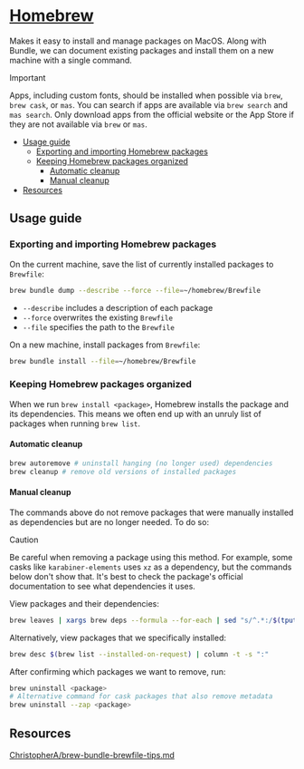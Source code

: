 # [Homebrew](https://brew.sh/)

Makes it easy to install and manage packages on MacOS. Along with Bundle, we
can document existing packages and install them on a new machine with a single
command.

> [!IMPORTANT]
> Apps, including custom fonts, should be installed when possible via `brew`,
> `brew cask`, or `mas`. You can search if apps are available via `brew search`
> and `mas search`. Only download apps from the official website or the App Store
> if they are not available via `brew` or `mas`.

<!-- mtoc-start -->

* [Usage guide](#usage-guide)
  * [Exporting and importing Homebrew packages](#exporting-and-importing-homebrew-packages)
  * [Keeping Homebrew packages organized](#keeping-homebrew-packages-organized)
    * [Automatic cleanup](#automatic-cleanup)
    * [Manual cleanup](#manual-cleanup)
* [Resources](#resources)

<!-- mtoc-end -->

## Usage guide

### Exporting and importing Homebrew packages

On the current machine, save the list of currently installed packages to `Brewfile`:

```zsh
brew bundle dump --describe --force --file=~/homebrew/Brewfile
```

- `--describe` includes a description of each package
- `--force` overwrites the existing `Brewfile`
- `--file` specifies the path to the `Brewfile`

On a new machine, install packages from `Brewfile`:

```zsh
brew bundle install --file=~/homebrew/Brewfile
```

### Keeping Homebrew packages organized

When we run `brew install <package>`, Homebrew installs the package and its dependencies.
This means we often end up with an unruly list of packages when running `brew list`.

#### Automatic cleanup

```zsh
brew autoremove # uninstall hanging (no longer used) dependencies
brew cleanup # remove old versions of installed packages
```

#### Manual cleanup

The commands above do not remove packages that were manually installed as
dependencies but are no longer needed. To do so:

> [!CAUTION]
> Be careful when removing a package using this method. For example, some casks
> like `karabiner-elements` uses `xz` as a dependency, but the commands below don't
> show that. It's best to check the package's official documentation to see what
> dependencies it uses.

View packages and their dependencies:

```zsh
brew leaves | xargs brew deps --formula --for-each | sed "s/^.*:/$(tput setaf 4)&$(tput sgr0)/"
```

Alternatively, view packages that we specifically installed:

```zsh
brew desc $(brew list --installed-on-request) | column -t -s ":"
```

After confirming which packages we want to remove, run:

```zsh
brew uninstall <package>
# Alternative command for cask packages that also remove metadata
brew uninstall --zap <package>
```

## Resources

[ChristopherA/brew-bundle-brewfile-tips.md](https://gist.github.com/ChristopherA/a579274536aab36ea9966f301ff14f3f)

